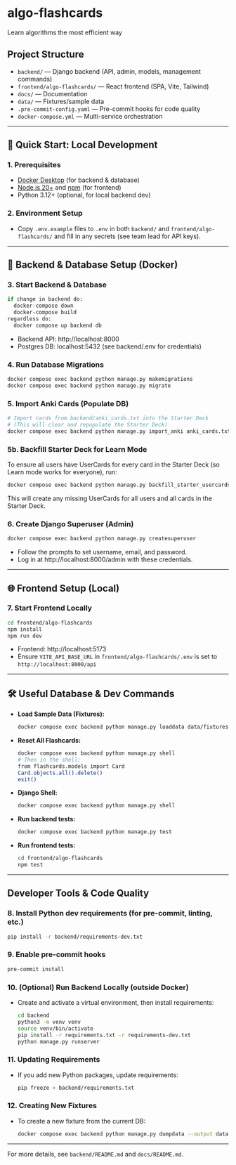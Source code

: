 # algo-flashcards
Learn algorithms the most efficient way

## Project Structure

- `backend/` — Django backend (API, admin, models, management commands)
- `frontend/algo-flashcards/` — React frontend (SPA, Vite, Tailwind)
- `docs/` — Documentation
- `data/` — Fixtures/sample data
- `.pre-commit-config.yaml` — Pre-commit hooks for code quality
- `docker-compose.yml` — Multi-service orchestration

---

## 🚀 Quick Start: Local Development

### 1. Prerequisites
- [Docker Desktop](https://www.docker.com/products/docker-desktop/) (for backend & database)
- [Node.js 20+](https://nodejs.org/) and [npm](https://www.npmjs.com/) (for frontend)
- Python 3.12+ (optional, for local backend dev)

### 2. Environment Setup
- Copy `.env.example` files to `.env` in both `backend/` and `frontend/algo-flashcards/` and fill in any secrets (see team lead for API keys).

---

## 🐘 Backend & Database Setup (Docker)

### 3. Start Backend & Database
```zsh
if change in backend do:
  docker-compose down
  docker-compose build
regardless do: 
  docker compose up backend db
```
- Backend API: http://localhost:8000
- Postgres DB: localhost:5432 (see backend/.env for credentials)

### 4. Run Database Migrations
```zsh
docker compose exec backend python manage.py makemigrations
docker compose exec backend python manage.py migrate
```

### 5. Import Anki Cards (Populate DB)
```zsh
# Import cards from backend/anki_cards.txt into the Starter Deck
# (This will clear and repopulate the Starter Deck)
docker compose exec backend python manage.py import_anki anki_cards.txt
```

### 5b. Backfill Starter Deck for Learn Mode
To ensure all users have UserCards for every card in the Starter Deck (so Learn mode works for everyone), run:
```zsh
docker compose exec backend python manage.py backfill_starter_usercards
```
This will create any missing UserCards for all users and all cards in the Starter Deck.

### 6. Create Django Superuser (Admin)
```zsh
docker compose exec backend python manage.py createsuperuser
```
- Follow the prompts to set username, email, and password.
- Log in at http://localhost:8000/admin with these credentials.

---

## 🌐 Frontend Setup (Local)

### 7. Start Frontend Locally
```zsh
cd frontend/algo-flashcards
npm install
npm run dev
```
- Frontend: http://localhost:5173
- Ensure `VITE_API_BASE_URL` in `frontend/algo-flashcards/.env` is set to `http://localhost:8000/api`

---

## 🛠️ Useful Database & Dev Commands

- **Load Sample Data (Fixtures):**
  ```zsh
  docker compose exec backend python manage.py loaddata data/fixtures/initial_data.json
  ```
- **Reset All Flashcards:**
  ```zsh
  docker compose exec backend python manage.py shell
  # Then in the shell:
  from flashcards.models import Card
  Card.objects.all().delete()
  exit()
  ```
- **Django Shell:**
  ```zsh
  docker compose exec backend python manage.py shell
  ```
- **Run backend tests:**
  ```zsh
  docker compose exec backend python manage.py test
  ```
- **Run frontend tests:**
  ```zsh
  cd frontend/algo-flashcards
  npm test
  ```

---

## Developer Tools & Code Quality

### 8. Install Python dev requirements (for pre-commit, linting, etc.)
```zsh
pip install -r backend/requirements-dev.txt
```
### 9. Enable pre-commit hooks
```zsh
pre-commit install
```

### 10. (Optional) Run Backend Locally (outside Docker)

- Create and activate a virtual environment, then install requirements:
  ```zsh
  cd backend
  python3 -m venv venv
  source venv/bin/activate
  pip install -r requirements.txt -r requirements-dev.txt
  python manage.py runserver
  ```

### 11. Updating Requirements

- If you add new Python packages, update requirements:
  ```zsh
  pip freeze > backend/requirements.txt
  ```

### 12. Creating New Fixtures

- To create a new fixture from the current DB:
  ```zsh
  docker compose exec backend python manage.py dumpdata --output data/fixtures/new_fixture.json
  ```

---

For more details, see `backend/README.md` and `docs/README.md`.
